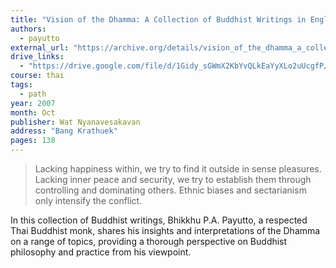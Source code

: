 ```yaml
---
title: "Vision of the Dhamma: A Collection of Buddhist Writings in English"
authors:
  - payutto
external_url: "https://archive.org/details/vision_of_the_dhamma_a_collection_of_buddhist_writings_in_english/mode/2up"
drive_links:
  - "https://drive.google.com/file/d/1Gidy_sGWmX2KbYvQLkEaYyXLo2uUcgfP/view?usp=drive_link"
course: thai
tags:
  - path
year: 2007
month: Oct
publisher: Wat Nyanavesakavan
address: "Bang Krathuek"
pages: 138
---
```


> Lacking happiness within, we try to find it outside in sense pleasures. Lacking inner peace and security, we try to establish them through controlling and dominating others. Ethnic biases and sectarianism only intensify the conflict.

In this collection of Buddhist writings, Bhikkhu P.A. Payutto, a respected Thai Buddhist monk, shares his insights and interpretations of the Dhamma on a range of topics, providing a thorough perspective on Buddhist philosophy and practice from his viewpoint.